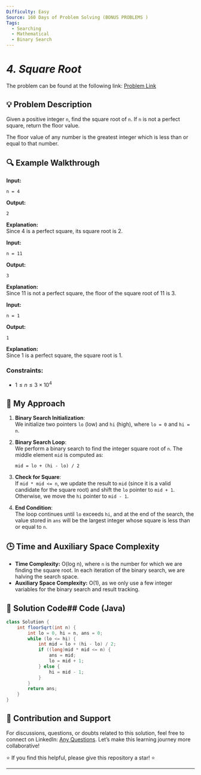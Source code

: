 ```yaml
---
Difficulty: Easy
Source: 160 Days of Problem Solving (BONUS PROBLEMS )
Tags:
  - Searching
  - Mathematical
  - Binary Search
---
```


#  _4. Square Root_ 

The problem can be found at the following link: [Problem Link](https://www.geeksforgeeks.org/batch/gfg-160-problems/track/searching-bonus-problems/problem/square-root)

## 💡 **Problem Description**

Given a positive integer `n`, find the square root of `n`. If `n` is not a perfect square, return the floor value.

The floor value of any number is the greatest integer which is less than or equal to that number.

## **🔍 Example Walkthrough**

**Input:**

```
n = 4
```

**Output:**

```
2
```

**Explanation:**  
Since 4 is a perfect square, its square root is 2.

**Input:**

```
n = 11
```

**Output:**

```
3
```

**Explanation:**  
Since 11 is not a perfect square, the floor of the square root of 11 is 3.

**Input:**

```
n = 1
```

**Output:**

```
1
```

**Explanation:**  
Since 1 is a perfect square, the square root is 1.

### Constraints:

- $1 ≤ n ≤ 3 \times 10^4$

## 🎯 **My Approach**

1. **Binary Search Initialization**:  
   We initialize two pointers `lo` (low) and `hi` (high), where `lo = 0` and `hi = n`.

2. **Binary Search Loop**:  
   We perform a binary search to find the integer square root of `n`. The middle element `mid` is computed as:

   ```
   mid = lo + (hi - lo) / 2
   ```

3. **Check for Square**:  
   If `mid * mid <= n`, we update the result to `mid` (since it is a valid candidate for the square root) and shift the `lo` pointer to `mid + 1`. Otherwise, we move the `hi` pointer to `mid - 1`.

4. **End Condition**:  
   The loop continues until `lo` exceeds `hi`, and at the end of the search, the value stored in `ans` will be the largest integer whose square is less than or equal to `n`.

## 🕒 **Time and Auxiliary Space Complexity**

- **Time Complexity:** O(log n), where `n` is the number for which we are finding the square root. In each iteration of the binary search, we are halving the search space.
- **Auxiliary Space Complexity:** O(1), as we only use a few integer variables for the binary search and result tracking.

## 📝 **Solution Code**## Code (Java)

```java
class Solution {
    int floorSqrt(int n) {
        int lo = 0, hi = n, ans = 0;
        while (lo <= hi) {
            int mid = lo + (hi - lo) / 2;
            if ((long)mid * mid <= n) {
                ans = mid;
                lo = mid + 1;
            } else {
                hi = mid - 1;
            }
        }
        return ans;
    }
}
```
## 📢 **Contribution and Support**

For discussions, questions, or doubts related to this solution, feel free to connect on LinkedIn: [Any Questions](https://www.linkedin.com/in/sanjana-yadav007). Let’s make this learning journey more collaborative!

⭐ If you find this helpful, please give this repository a star! ⭐

---
